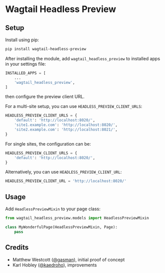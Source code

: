 # Wagtail Headless Preview

## Setup

Install using pip:
```sh
pip install wagtail-headless-preview
```

After installing the module, add `wagtail_headless_preview` to installed apps in your settings file:

```python
INSTALLED_APPS = [
    ...
    'wagtail_headless_preview',
]
```

then configure the preview client URL.

For a multi-site setup, you can use `HEADLESS_PREVIEW_CLIENT_URLS`:

```python
HEADLESS_PREVIEW_CLIENT_URLS = {
    'default': 'http://localhost:8020/',
    'site1.example.com': 'http://localhost:8020/',
    'site2.example.com': 'http://localhost:8021/',
}
```

For single sites, the configuration can be:

```python
HEADLESS_PREVIEW_CLIENT_URLS = {
    'default': 'http://localhost:8020/',
}
```

Alternatively, you can use `HEADLESS_PREVIEW_CLIENT_URL`:

```python
HEADLESS_PREVIEW_CLIENT_URL = 'http://localhost:8020/'
```

## Usage

Add `HeadlessPreviewMixin` to your page class:

```python
from wagtail_headless_preview.models import HeadlessPreviewMixin

class MyWonderfulPage(HeadlessPreviewMixin, Page):
    pass
```

## Credits

- Matthew Westcott ([@gasman](https://github.com/gasman)), initial proof of concept
- Karl Hobley ([@kaedroho](https://github.com/kaedroho)), improvements
